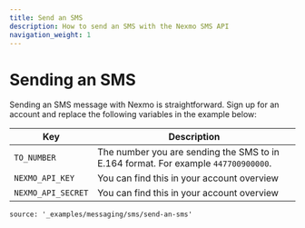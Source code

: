 ```yaml
---
title: Send an SMS
description: How to send an SMS with the Nexmo SMS API
navigation_weight: 1
---
```


# Sending an SMS

Sending an SMS message with Nexmo is straightforward. Sign up for an account and replace the following variables in the example below:

Key |	Description
-- | --
`TO_NUMBER` |	The number you are sending the SMS to in E.164  format. For example `447700900000`.
`NEXMO_API_KEY` | You can find this in your account overview
`NEXMO_API_SECRET` | You can find this in your account overview

```tabbed_content
source: '_examples/messaging/sms/send-an-sms'
```
